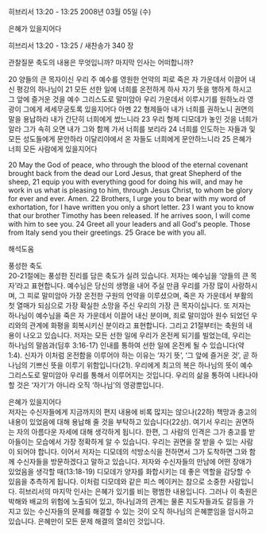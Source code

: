 히브리서 13:20 - 13:25 
2008년 03월 05일 (수)

은혜가 있을지어다



히브리서 13:20 - 13:25 / 새찬송가 340 장


관찰질문
축도의 내용은 무엇입니까? 
마지막 인사는 어떠합니까? 

20 양들의 큰 목자이신 우리 주 예수를 영원한 언약의 피로 죽은 자 가운데서 이끌어 내신 평강의 하나님이 
21 모든 선한 일에 너희를 온전하게 하사 자기 뜻을 행하게 하시고 그 앞에 즐거운 것을 예수 그리스도로 말미암아 우리 가운데서 이루시기를 원하노라 영광이 그에게 세세무궁토록 있을지어다 아멘 22 형제들아 내가 너희를 권하노니 권면의 말을 용납하라 내가 간단히 너희에게 썼느니라 23 우리 형제 디모데가 놓인 것을 너희가 알라 그가 속히 오면 내가 그와 함께 가서 너희를 보리라 24 너희를 인도하는 자들과 및 모든 성도들에게 문안하라 이달리야에서 온 자들도 너희에게 문안하느니라 25 은혜가 너희 모든 사람에게 있을지어다 

20 May the God of peace, who through the blood of the eternal covenant brought back from the dead our Lord Jesus, that great Shepherd of the sheep, 21 equip you with everything good for doing his will, and may he work in us what is pleasing to him, through Jesus Christ, to whom be glory for ever and ever. Amen. 22 Brothers, I urge you to bear with my word of exhortation, for I have written you only a short letter. 23 I want you to know that our brother Timothy has been released. If he arrives soon, I will come with him to see you. 24 Greet all your leaders and all God's people. Those from Italy send you their greetings. 25 Grace be with you all.

해석도움





풍성한 축도  
20-21절에는 풍성한 진리를 담은 축도가 실려 있습니다. 저자는 예수님을 ‘양들의 큰 목자’라고 표현합니다. 예수님은 당신의 생명을 내어 주실 만큼 우리를 가장 많이 사랑하시며, 그 피로 말미암아 가장 온전한 구원의 언약을 이루셨으며, 죽은 자 가운데서 부활의 첫 열매가 되심으로 가장 확실한 소망을 주신 우리의 가장 큰 목자이십니다. 또 저자는 하나님이 예수님을 죽은 자 가운데서 이끌어 내신 분이며, 죄로 말미암아 원수 되었던 우리와의 관계에 화평을 회복시키신 분이라고 표현합니다. 그리고 21절부터는 축원의 내용이 나오고 있습니다. 저자는 모든 선한 일에 우리가 온전케 되기를 빌었는데, 우리는 하나님의 말씀과(딤후 3:16-17) 인내를 통하여 선한 일에 온전케 될 수 있습니다(약 1:4). 신자가 이처럼 온전함을 이루어야 하는 이유는 ‘자기 뜻’, ‘그 앞에 즐거운 것’, 곧 하나님의 기쁘신 뜻을 이루기 위함입니다(21). 우리에게 최고의 복은 하나님의 뜻이 예수 그리스도로 말미암아 우리를 통해서 이루어지는 것입니다. 우리의 삶을 통하여 나타나야 할 것은 ‘자기’가 아니라 오직 ‘하나님’의 영광뿐입니다. 

은혜가 있을지어다  
저자는 수신자들에게 지금까지의 편지 내용에 비록 많지는 않으나(22하) 책망과 충고의 내용이 있었음에 대해 용납해 줄 것을 부탁하고 있습니다(22상). 여기서 우리는 권면하는 자의 아름다운 자세에 대해 생각하게 됩니다. 한편, 그 사람의 인격은 그가 충고를 받아들이는 모습에서 가장 정확하게 알 수 있습니다. 우리는 권면을 잘 받을 수 있는 사람이 되어야 합니다. 이어서 저자는 디모데의 석방소식을 전하면서 그가 도착하면 그와 함께 수신자들을 방문하겠다고 말하고 있습니다. 저자와 수신자들의 만남에 어떤 장애가 있었음을 생각할 때(13:18-19) 디모데가 양자를 화합시키는 데 좋은 역할을 감당할 수 있음을 추측하게 됩니다. 이처럼 디모데와 같은 피스 메이커는 참으로 소중한 사람입니다. 히브리서의 마지막 인사는 은혜가 있기를 비는 평범한 내용입니다. 그러나 이 축원은 박해와 배교의 위험에 노출되어 있고, 하나님과의 관계는 물론 지도자들과도 갈등을 가지고 있는 수신자들의 문제를 해결할 수 있는 것이 오직 하나님의 은혜뿐임을 암시하고 있습니다. 은혜만이 모든 문제 해결의 열쇠인 것입니다.